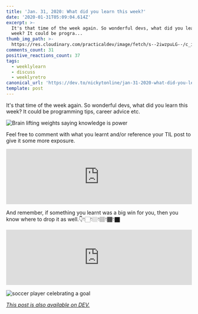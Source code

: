 ```yaml
---
title: 'Jan. 31, 2020: What did you learn this week?'
date: '2020-01-31T05:09:04.614Z'
excerpt: >-
  It's that time of the week again. So wonderful devs, what did you learn this
  week? It could be progra...
thumb_img_path: >-
  https://res.cloudinary.com/practicaldev/image/fetch/s--2iwzpuLG--/c_imagga_scale,f_auto,fl_progressive,h_420,q_auto,w_1000/https://dev-to-uploads.s3.amazonaws.com/i/qulp2itrw1m25yus1a65.jpeg
comments_count: 31
positive_reactions_count: 37
tags:
  - weeklylearn
  - discuss
  - weeklyretro
canonical_url: 'https://dev.to/nickytonline/jan-31-2020-what-did-you-learn-this-week-4lda'
template: post
---
```

It's that time of the week again. So wonderful devs, what did you learn this week? It could be programming tips, career advice etc.

![Brain lifting weights saying knowledge is power](https://media.giphy.com/media/ijxKTF6iE4K4M/giphy.gif)

Feel free to comment with what you learnt and/or reference your TIL post to give it some more exposure.


<iframe class="liquidTag" src="https://dev.to/embed/tag?args=todayilearned" style="border: 0; width: 100%;"></iframe>


And remember, if something you learnt was a big win for you, then you know where to drop it as well.👇👇🏻👇🏼👇🏽👇🏾👇🏿


<iframe class="liquidTag" src="https://dev.to/embed/link?args=https%3A%2F%2Fdev.to%2Fjess%2Fwhat-was-your-win-this-week-3iik" style="border: 0; width: 100%;"></iframe>


![soccer player celebrating a goal](https://media.giphy.com/media/kQg7fQMvVD5Ha/giphy.gif)

*[This post is also available on DEV.](https://dev.to/nickytonline/jan-31-2020-what-did-you-learn-this-week-4lda)*


<script>
const parent = document.getElementsByTagName('head')[0];
const script = document.createElement('script');
script.type = 'text/javascript';
script.src = 'https://cdnjs.cloudflare.com/ajax/libs/iframe-resizer/4.1.1/iframeResizer.min.js';
script.charset = 'utf-8';
script.onload = function() {
    window.iFrameResize({}, '.liquidTag');
};
parent.appendChild(script);
</script>    
